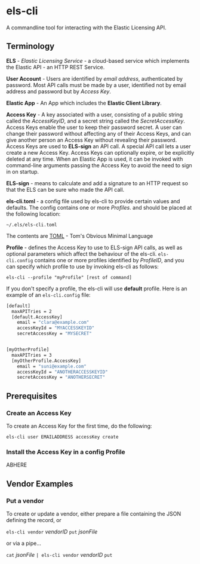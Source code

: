 # els-cli
A commandline tool for interacting with the Elastic Licensing API.

## Terminology

**ELS** - *Elastic Licensing Service* - a cloud-based service which implements
the Elastic API - an HTTP REST Service.

**User Account** - Users are identified by *email address*, authenticated by
password. Most API calls must be made by a user, identified not by email address
and password but by *Access Key*.

**Elastic App** - An App which includes the **Elastic Client Library**.

**Access Key** - A key associated with a user, consisting of a public string
called the *AccessKeyID*, and a secret string called the *SecretAccessKey*.
Access Keys enable the user to keep their password secret. A user can change
their password without affecting any of their Access Keys, and can give another
person an Access Key without revealing their password. Access Keys are used to
**ELS-sign** an API call. A special API call lets a user create a new Access Key.
Access Keys can optionally expire, or be explicitly
deleted at any time. When an Elastic App is used, it can be invoked with
command-line arguments passing the Access Key to avoid the need to sign in on
startup.

**ELS-sign** - means to calculate and add a signature to an HTTP request so that
the ELS can be sure who made the API call.

**els-cli.toml** - a config file used by els-cli to provide certain values
and defaults. The config contains one or more *Profiles*. and should be placed
at the following location:

    ~/.els/els-cli.toml

The contents are [TOML](https://github.com/toml-lang/toml) - Tom's Obvious
Minimal Language

**Profile** - defines the Access Key to use to ELS-sign API calls, as well as
optional parameters which affect the behaviour of the els-cli. `els-cli.config`
contains one or more profiles identified by *ProfileID*, and you can specify
which profile to use by invoking els-cli as follows:

    els-cli --profile "myProfile" [rest of command]

If you don't specify a profile, the els-cli will use **default** profile. Here
is an example of an `els-cli.config` file:

```bash
[default]
  maxAPITries = 2
  [default.AccessKey]
    email = "clara@example.com"
    accessKeyId = "MYACCESSKEYID"
    secretAccessKey = "MYSECRET"


[myOtherProfile]
  maxAPITries = 3
  [myOtherProfile.AccessKey]
    email = "suni@example.com"
    accessKeyId = "ANOTHERACCESSKEYID"
    secretAccessKey = "ANOTHERSECRET"
```

## Prerequisites

### Create an Access Key
To create an Access Key for the first time, do the following:

    els-cli user EMAILADDRESS accessKey create

### Install the Access Key in a config Profile

ABHERE

## Vendor Examples


### Put a vendor

To create or update a vendor, either prepare a file containing the JSON defining
the record, or

`els-cli vendor` *vendorID* `put` *jsonFile*

or via a pipe...

`cat` *jsonFile* `| els-cli vendor` *vendorID* `put`

